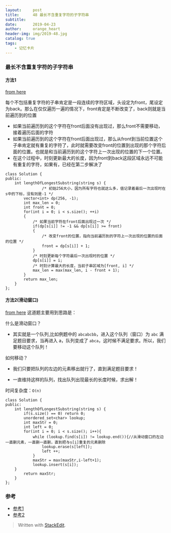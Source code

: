 ```yaml
---
layout:     post
title:      48 最长不含重复字符的子字符串
subtitle: 
date:       2019-04-23
author:     orange_heart
header-img: img/2019-48.jpg
catalog: true
tags:
    - 记忆卡片
---
```


###   最长不含重复字符的子字符串



####  方法1
[from here ](https://blog.csdn.net/sinat_35261315/article/details/78241863)

每个不包括重复字符的子串肯定是一段连续的字符区域，头设定为front，尾设定为back。那么在仅仅遍历一遍的情况下，front肯定是不断改变了，back则就是当前遍历到的位置

- 如果当前遍历到的这个字符在front后面没有出现过，那么front不需要移动，接着遍历后面的字符
- 如果当前遍历到的这个字符在front后面出现过，那么从front到当前位置这个子串肯定就有重复的字符了，此时就需要改变front的位置到出现的那个字符后面的位置。也就是和当前遍历到的这个字符上一次出现的位置的下一个位置。
- 在这个过程中，时刻更新最大的长度，因为front到back这段区域永远不可能有重复的字符，如果有，已经在第二步解决了

```objk
class Solution {
public:
    int lengthOfLongestSubstring(string s) {
                /* 初始256大小，因为所有字符也就这么多，值记录着最后一次出现时在s中的下标，没有则是-1 */
        vector<int> dp(256, -1);
        int max_len = 0;
        int front = 0;
        for(int i = 0; i < s.size(); ++i)
        {
            /* 如果当前字符在front后面出现过一次 */
            if(dp[s[i]] != -1 && dp[s[i]] >= front)
            {
                /* 改变front的位置，指向当前遍历到的字符上一次出现的位置的后面的位置 */
                front = dp[s[i]] + 1;
            }
            /* 时刻更新每个字符最后一次出现时的位置 */
            dp[s[i]] = i;
            /* 时刻计算最大的长度，当前子串区域为[front, i] */
            max_len = max(max_len, i - front + 1);
        }
        return max_len;
    }
};
```

#### 方法2(滑动窗口)
[from here](https://leetcode-cn.com/problems/two-sum/solution/hua-dong-chuang-kou-by-powcai/)
这道题主要用到思路是：

什么是滑动窗口？

- 其实就是一个队列,比如例题中的 `abcabcbb`，进入这个队列（窗口）为 `abc` 满足题目要求，当再进入 a，队列变成了 `abca`，这时候不满足要求。所以，我们要移动这个队列！

如何移动？

- 我们只要把队列的左边的元素移出就行了，直到满足题目要求！

- 一直维持这样的队列，找出队列出现最长的长度时候，求出解！

时间复杂度：`O(n)`



```objk
class Solution {
public:
    int lengthOfLongestSubstring(string s) {
        if(s.size() == 0) return 0;
        unordered_set<char> lookup;
        int maxStr = 0;
        int left = 0;
        for(int i = 0; i < s.size(); i++){
            while (lookup.find(s[i]) != lookup.end()){//从滑动窗口的左边一直删元素，一直删一直删，直到把与s[i]重复的元素删除
                lookup.erase(s[left]);
                left ++;
            }
            maxStr = max(maxStr,i-left+1);
            lookup.insert(s[i]);
    }
        return maxStr; 
    }
};
```

### 参考

- [参考1](https://github.com/zhedahht/CodingInterviewChinese2)
- [参考2](https://github.com/gatieme/CodingInterviews)



> Written with [StackEdit](https://stackedit.io/).

<head>
    <script src="https://cdn.mathjax.org/mathjax/latest/MathJax.js?config=TeX-AMS-MML_HTMLorMML" type="text/javascript"></script>
    <script type="text/x-mathjax-config">
        MathJax.Hub.Config({
            tex2jax: {
            skipTags: ['script', 'noscript', 'style', 'textarea', 'pre'],
            inlineMath: [['$','$']]
            }
        });
    </script>
</head>
<!--stackedit_data:
eyJoaXN0b3J5IjpbLTUzMzUxMDEzOSwxODA4MDQyMzk5LC0xNz
I4MjQ1OTE3LC03MzQyMjgxMTZdfQ==
-->